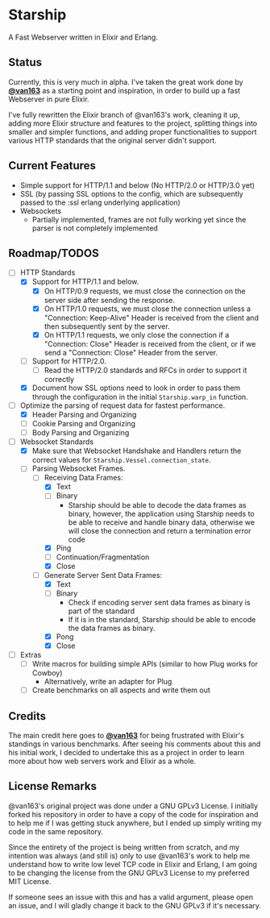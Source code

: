 # Starship
A Fast Webserver written in Elixir and Erlang.

## Status
Currently, this is very much in alpha. I've taken the great work done by [**@van163**](https://github.com/vans163/stargate) as a starting point and inspiration, in order to build up a fast Webserver in pure Elixir.

I've fully rewritten the Elixir branch of @van163's work, cleaning it up, adding more Elixir structure and features to the project, splitting things into smaller and simpler functions, and adding proper functionalities to support various HTTP standards that the original server didn't support.

## Current Features
- Simple support for HTTP/1.1 and below (No HTTP/2.0 or HTTP/3.0 yet)
- SSL (by passing SSL options to the config, which are subsequently passed to the :ssl erlang underlying application)
- Websockets
  - Partially implemented, frames are not fully working yet since the parser is not completely implemented

## Roadmap/TODOS
- [ ] HTTP Standards
  - [x] Support for HTTP/1.1 and below.
    - [x] On HTTP/0.9 requests, we must close the connection on the server side after sending the response.
    - [x] On HTTP/1.0 requests, we must close the connection unless a "Connection: Keep-Alive" Header is received from the client and then subsequently sent by the server.
    - [x] On HTTP/1.1 requests, we only close the connection if a "Connection: Close" Header is received from the client, or if we send a "Connection: Close" Header from the server.
  - [ ] Support for HTTP/2.0.
    - [ ] Read the HTTP/2.0 standards and RFCs in order to support it correctly
  - [x] Document how SSL options need to look in order to pass them through the configuration in the initial `Starship.warp_in` function.
- [ ] Optimize the parsing of request data for fastest performance.
  - [x] Header Parsing and Organizing
  - [ ] Cookie Parsing and Organizing
  - [ ] Body Parsing and Organizing
- [ ] Websocket Standards
  - [x] Make sure that Websocket Handshake and Handlers return the correct values for `Starship.Vessel.connection_state`.
  - [ ] Parsing Websocket Frames.
    - [ ] Receiving Data Frames:
      - [x] Text
      - [ ] Binary
        - Starship should be able to decode the data frames as binary, however, the application using Starship needs to be able to receive and handle binary data, otherwise we will close the connection and return a termination error code
      - [x] Ping
      - [ ] Continuation/Fragmentation
      - [x] Close
    - [ ] Generate Server Sent Data Frames:
      - [x] Text
      - [ ] Binary
        - Check if encoding server sent data frames as binary is part of the standard
        - If it is in the standard, Starship should be able to encode the data frames as binary.
      - [x] Pong
      - [x] Close
- [ ] Extras
  - [ ] Write macros for building simple APIs (similar to how Plug works for Cowboy)
    - Alternatively, write an adapter for Plug
  - [ ] Create benchmarks on all aspects and write them out

## Credits

The main credit here goes to [**@van163**](https://github.com/vans163) for being frustrated with Elixir's standings in various benchmarks. After seeing his comments about this and his initial work, I decided to undertake this as a project in order to learn more about how web servers work and Elixir as a whole.

## License Remarks

@van163's original project was done under a GNU GPLv3 License. I initially forked his repository in order to have a copy of the code for inspiration and to help me if I was getting stuck anywhere, but I ended up simply writing my code in the same repository.

Since the entirety of the project is being written from scratch, and my intention was always (and still is) only to use @van163's work to help me understand how to write low level TCP code in Elixir and Erlang, I am going to be changing the license from the GNU GPLv3 License to my preferred MIT License.

If someone sees an issue with this and has a valid argument, please open an issue, and I will gladly change it back to the GNU GPLv3 if it's necessary.